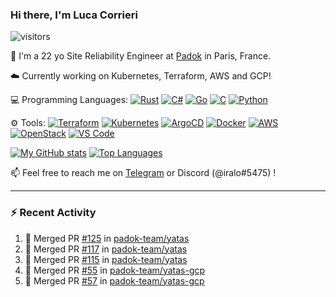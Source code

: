 ### Hi there, I'm Luca Corrieri

![visitors](https://visitor-badge.glitch.me/badge?page_id=corrieriluca.corrieriluca)

👋 I'm a 22 yo Site Reliability Engineer at [Padok](https://www.padok.fr/) in Paris, France.

☁️ Currently working on Kubernetes, Terraform, AWS and GCP!

💻 Programming Languages:
[![Rust](https://img.shields.io/badge/Rust-c14566?style=flat-square&logo=rust&logoColor=white)](#)
[![C#](https://img.shields.io/badge/C%23-1e9e25.svg?style=flat-square&logo=c%20sharp&logoColor=white)](#)
[![Go](https://img.shields.io/badge/Go-007d9c?style=flat-square&logo=go&logoColor=white)](#)
[![C](https://img.shields.io/badge/C-2570ae.svg?style=flat-square&logo=c&logoColor=white)](#)
[![Python](https://img.shields.io/badge/Python-3b78a7.svg?style=flat-square&logo=python&logoColor=white)](#)

⚙️ Tools:
[![Terraform](https://img.shields.io/badge/Terraform-7B42BC?style=flat-square&logo=terraform&logoColor=white)](#)
[![Kubernetes](https://img.shields.io/badge/Kubernetes-326CE5?style=flat-square&logo=kubernetes&logoColor=white)](#)
[![ArgoCD](https://img.shields.io/badge/ArgoCD-009485?style=flat-square&logo=argo&logoColor=white)](#)
[![Docker](https://img.shields.io/badge/Docker-2496ED?style=flat-square&logo=docker&logoColor=white)](#)
[![AWS](https://img.shields.io/badge/AWS-232F3E?style=flat-square&logo=amazonaws&logoColor=white)](#)
[![OpenStack](https://img.shields.io/badge/OpenStack-ED1944?style=flat-square&logo=openstack&logoColor=white)](#)
[![VS Code](https://img.shields.io/badge/VS%20Code-007ACC?style=flat-square&logo=visualstudiocode&logoColor=white)](#)

[![My GitHub stats](https://github-readme-stats.vercel.app/api?username=corrieriluca&hide_rank=true&count_private=true&include_all_commits=true&show_icons=true&theme=github_dark)](#)
[![Top Languages](https://github-readme-stats.vercel.app/api/top-langs/?username=corrieriluca&layout=compact&theme=github_dark)](#)

📫 Feel free to reach me on [Telegram](https://t.me/luccorri) or Discord (@iralo#5475) !

---

### :zap: Recent Activity

<!--START_SECTION:activity-->
1. 🎉 Merged PR [#125](https://github.com/padok-team/yatas/pull/125) in [padok-team/yatas](https://github.com/padok-team/yatas)
2. 🎉 Merged PR [#117](https://github.com/padok-team/yatas/pull/117) in [padok-team/yatas](https://github.com/padok-team/yatas)
3. 🎉 Merged PR [#115](https://github.com/padok-team/yatas/pull/115) in [padok-team/yatas](https://github.com/padok-team/yatas)
4. 🎉 Merged PR [#55](https://github.com/padok-team/yatas-gcp/pull/55) in [padok-team/yatas-gcp](https://github.com/padok-team/yatas-gcp)
5. 🎉 Merged PR [#57](https://github.com/padok-team/yatas-gcp/pull/57) in [padok-team/yatas-gcp](https://github.com/padok-team/yatas-gcp)
<!--END_SECTION:activity-->
